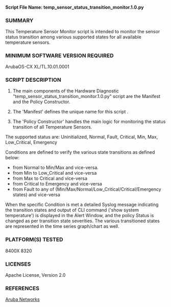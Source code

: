 #### Script File Name: temp\_sensor\_status\_transition\_monitor.1.0.py

### SUMMARY
This Temperature Sensor Monitor script is intended to monitor the sensor status transition among various supported states for all available temperature sensors. 

### MINIMUM SOFTWARE VERSION REQUIRED
ArubaOS-CX XL/TL.10.01.0001 

### SCRIPT DESCRIPTION
1. The main components of the Hardware Diagnostic "temp_sensor_status_transition_monitor.1.0.py" script are the Manifest and the Policy Constructor.   

2. The 'Manifest' defines the unique name for this script .  

3. The 'Policy Constructor' handles the main logic for monitoring the status transition of all Temperature Sensors. 

The supported status are: Uninitialized, Normal, Fault, Critical, Min, Max, Low_Critical, Emergency

Conditions are defined to verify the various state transitions as defined below: 
- from Normal to Min/Max and vice-versa. 
- from Min to Low_Critical and vice-versa 
- from Max to Critical and vice-versa 
- from Critical to Emergency and vice-versa 
- from Fault to any of (Min/Max/Normal/Low_Critical/Critical/Emergency states) and vice-versa 

When the specific Condition is met a detailed Syslog message indicating the transition states and output of CLI command ('show system temperature') is displayed in the Alert Window, and the policy Status is changed as per transition state severities. The various transitioned states are represented in the time series graph/chart as well. 

### PLATFORM(S) TESTED
8400X 
8320

### LICENSES
Apache License, Version 2.0  

### REFERENCES
[Aruba Networks](http://community.arubanetworks.com/t5/Network-Analytic-Engine/ct-p/NetworkAnalyticEngine)  
